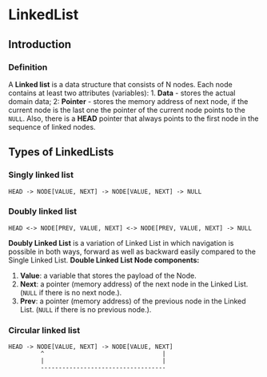 # LinkedList


## Introduction


### Definition
A **Linked list** is a data structure that consists of N nodes. Each node contains at least two attributes (variables): 1. __Data__ - stores the actual domain data; 2: __Pointer__ - stores the memory address of next node, if the current node is the last one the pointer of the current node points to the `NULL`. Also, there is a __HEAD__ pointer that always points to the first node in the sequence of linked nodes.

   

## Types of LinkedLists



### Singly linked list

```
HEAD -> NODE[VALUE, NEXT] -> NODE[VALUE, NEXT] -> NULL
```


### Doubly linked list

```
HEAD <-> NODE[PREV, VALUE, NEXT] <-> NODE[PREV, VALUE, NEXT] -> NULL
```

**Doubly Linked List** is a variation of Linked List in which navigation is possible in both ways, forward as well as backward easily compared to the Single Linked List. 
**Double Linked List Node components:**  
1. **__Value__**: a variable that stores the payload of the Node.
2. **__Next__**: a pointer (memory address) of the next node in the Linked List.  (`NULL` if there is no next node.).
3. **__Prev__**: a pointer (memory address) of the previous node in the Linked List. (`NULL` if there is no previous node.).

### Circular linked list

```
HEAD -> NODE[VALUE, NEXT] -> NODE[VALUE, NEXT]
         ^                                 |
         |                                 |
         -----------------------------------
```